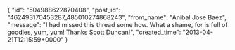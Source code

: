  {
   "id": "504988622870408",
   "post_id": "462493170453287_485010274868243",
   "from_name": "Anibal Jose Baez",
   "message": "I had missed this thread some how. What a shame, for is full of goodies, yum, yum! Thanks Scott Duncan!",
   "created_time": "2013-04-21T12:15:59+0000"
 }
